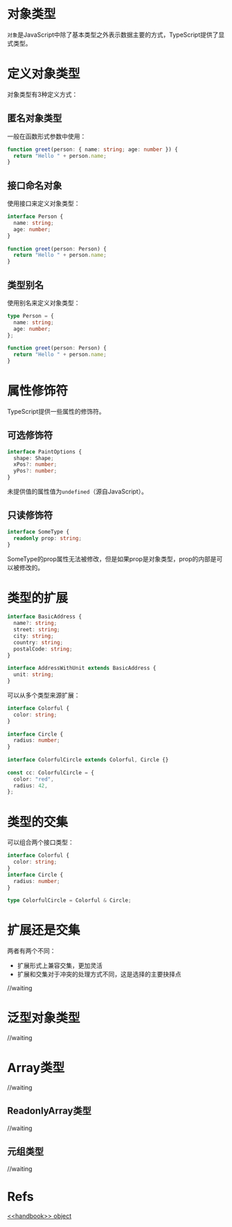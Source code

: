 # 对象类型
`对象`是JavaScript中除了基本类型之外表示数据主要的方式，TypeScript提供了显式类型。


# 定义对象类型
对象类型有3种定义方式：

## 匿名对象类型
一般在函数形式参数中使用：
```typescript
function greet(person: { name: string; age: number }) {
  return "Hello " + person.name;
}
```

## 接口命名对象
使用接口来定义对象类型：
```typescript
interface Person {
  name: string;
  age: number;
}
 
function greet(person: Person) {
  return "Hello " + person.name;
}
```

## 类型别名
使用别名来定义对象类型：
```typescript
type Person = {
  name: string;
  age: number;
};
 
function greet(person: Person) {
  return "Hello " + person.name;
}
```

# 属性修饰符
TypeScript提供一些属性的修饰符。

## 可选修饰符
```typescript
interface PaintOptions {
  shape: Shape;
  xPos?: number;
  yPos?: number;
}
```
未提供值的属性值为`undefined`（源自JavaScript）。

## 只读修饰符
```typescript
interface SomeType {
  readonly prop: string;
}
```
SomeType的prop属性无法被修改，但是如果prop是对象类型，prop的内部是可以被修改的。

# 类型的扩展
```typescript
interface BasicAddress {
  name?: string;
  street: string;
  city: string;
  country: string;
  postalCode: string;
}
 
interface AddressWithUnit extends BasicAddress {
  unit: string;
}
```

可以从多个类型来源扩展：
```typescript
interface Colorful {
  color: string;
}
 
interface Circle {
  radius: number;
}
 
interface ColorfulCircle extends Colorful, Circle {}
 
const cc: ColorfulCircle = {
  color: "red",
  radius: 42,
};
```

# 类型的交集
可以组合两个接口类型：
```typescript
interface Colorful {
  color: string;
}
interface Circle {
  radius: number;
}
 
type ColorfulCircle = Colorful & Circle;
```

# 扩展还是交集
两者有两个不同：

- 扩展形式上兼容交集，更加灵活
- 扩展和交集对于冲突的处理方式不同，这是选择的主要抉择点

//waiting

# 泛型对象类型

//waiting

# Array类型
//waiting

## ReadonlyArray类型
//waiting

## 元组类型
//waiting

# Refs
[\<\<handbook\>\> object](https://www.typescriptlang.org/docs/handbook/2/objects.html)
